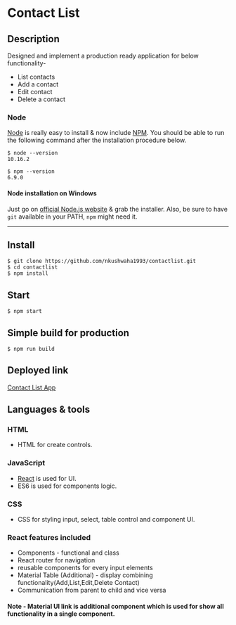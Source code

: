 # Contact List

## Description

Designed and implement a production ready application for below functionality-

- List contacts
- Add a contact
- Edit contact
- Delete a contact


### Node

[Node](http://nodejs.org/) is really easy to install & now include [NPM](https://npmjs.org/).
You should be able to run the following command after the installation procedure
below.

    $ node --version
    10.16.2

    $ npm --version
    6.9.0



#### Node installation on Windows

Just go on [official Node.js website](http://nodejs.org/) & grab the installer.
Also, be sure to have `git` available in your PATH, `npm` might need it.

---

## Install

    $ git clone https://github.com/nkushwaha1993/contactlist.git
    $ cd contactlist
    $ npm install

## Start 
    $ npm start

## Simple build for production

    $ npm run build

## Deployed link
   
    
[Contact List App](http://nkushwaha1993.github.io/contactlist)

## Languages & tools

### HTML

- HTML for create controls.

### JavaScript

- [React](http://facebook.github.io/react) is used for UI.
- ES6 is used for components logic.

### CSS

- CSS for styling input, select, table control and component UI.

### React features included

- Components - functional and class
- React router for navigation
- reusable components for every input elements
- Material Table (Additional) - display combining functionality(Add,List,Edit,Delete Contact)
- Communication from parent to child and vice versa

#### Note - Material UI link is additional component which is used for  show all functionality in a single component. 

